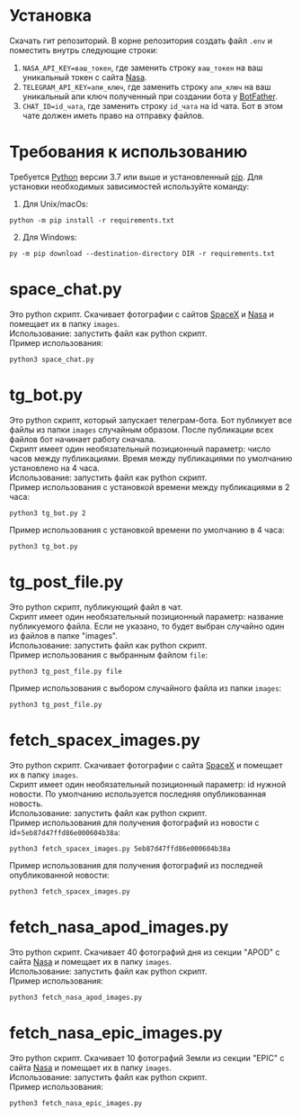 # Установка

Скачать гит репозиторий. В корне репозитория создать файл `.env` и поместить внутрь следующие строки:
1. `NASA_API_KEY=ваш_токен`, где заменить строку `ваш_токен` на ваш уникальный токен с сайта [Nasa](https://api.nasa.gov/).
2. `TELEGRAM_API_KEY=апи_ключ`, где заменить строку `апи_ключ` на ваш уникальный апи ключ полученный при создании бота у [BotFather](https://telegram.me/BotFather).
3. `CHAT_ID=id_чата`, где заменить строку `id_чата` на id чата. Бот в этом чате должен иметь право на отправку файлов. 

# Требования к использованию

Требуется [Python](https://www.python.org/downloads/) версии 3.7 или выше и установленный [pip](https://pip.pypa.io/en/stable/getting-started/). Для установки необходимых зависимостей используйте команду:  
1. Для Unix/macOs:
```commandline
python -m pip install -r requirements.txt
```
2. Для Windows:
```commandline
py -m pip download --destination-directory DIR -r requirements.txt
```

# space_chat.py

Это python скрипт. Скачивает фотографии с сайтов [SpaceX](https://github.com/r-spacex/SpaceX-API) и [Nasa](https://api.nasa.gov/) и помещает их в папку `images`.  
Использование: запустить файл как python скрипт.  
Пример использования:
```commandline
python3 space_chat.py
```

# tg_bot.py

Это python скрипт, который запускает телеграм-бота. Бот публикует все файлы из папки `images` случайным образом. После публикации всех файлов бот начинает работу сначала.  
Скрипт имеет один необязательный позиционный параметр: число часов между публикациями. Время между публикациями по умолчанию установлено на 4 часа.  
Использование: запустить файл как python скрипт.  
Пример использования с установкой времени между публикациями в 2 часа:
```commandline
python3 tg_bot.py 2
```  
Пример использования с установкой времени по умолчанию в 4 часа:
```commandline
python3 tg_bot.py
```

# tg_post_file.py

Это python скрипт, публикующий файл в чат.  
Скрипт имеет один необязательный позиционный параметр: название публикуемого файла. Если не указано, то будет выбран случайно один из файлов в папке "images".  
Использование: запустить файл как python скрипт.  
Пример использования с выбранным файлом `file`:
```commandline
python3 tg_post_file.py file
```  
Пример использования с выбором случайного файла из папки `images`:
```commandline
python3 tg_post_file.py
```

# fetch_spacex_images.py

Это python скрипт. Скачивает фотографии с сайта [SpaceX](https://github.com/r-spacex/SpaceX-API) и помещает их в папку `images`.  
Скрипт имеет один необязательный позиционный параметр: id нужной новости. По умолчанию используется последняя опубликованная новость.  
Использование: запустить файл как python скрипт.  
Пример использования для получения фотографий из новости с id=`5eb87d47ffd86e000604b38a`:
```commandline
python3 fetch_spacex_images.py 5eb87d47ffd86e000604b38a
```  
Пример использования для получения фотографий из последней опубликованной новости:
```commandline
python3 fetch_spacex_images.py
```

# fetch_nasa_apod_images.py

Это python скрипт. Скачивает 40 фотографий дня из секции "APOD" с сайта [Nasa](https://api.nasa.gov/) и помещает их в папку `images`.  
Использование: запустить файл как python скрипт.  
Пример использования:
```commandline
python3 fetch_nasa_apod_images.py
```

# fetch_nasa_epic_images.py

Это python скрипт. Скачивает 10 фотографий Земли из секции "EPIC" с сайта [Nasa](https://api.nasa.gov/) и помещает их в папку `images`.  
Использование: запустить файл как python скрипт.  
Пример использования:
```commandline
python3 fetch_nasa_epic_images.py
```